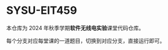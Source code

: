 # SYSU-EIT459

本仓库为 2024 年秋季学期**软件无线电实验**课堂代码仓库。

每个分支对应每堂课的一道题目，切换到对应分支，直接运行即可。

<!--

Hint：

由于学院的课时安排实在是太满，导致绝大多数考研的同学没有足够的时间和精力完成繁杂的作业；本仓库建立的一个初衷，也是希望能够让考研er们节省一些时间，以更多的精力、更充足的准备进行考研。祝大家考研顺利，成功上岸！

鹧鸪天·送廓之秋试
白苎新袍入嫩凉，春蚕食叶响回廊。禹门已准桃花浪，月殿先收桂子香。
鹏北海，凤朝阳，又携书剑路茫茫。明年此日青云去，却笑人间举子忙。

-->